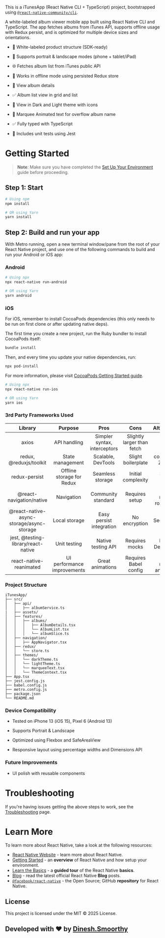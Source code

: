 This is a iTunesApp (React Native CLI + TypeScript) project, bootstrapped using [`@react-native-community/cli`](https://github.com/react-native-community/cli).

A white-labeled album viewer mobile app built using React Native CLI and TypeScript. The app fetches albums from iTunes API, supports offline usage with Redux persist, and is optimized for multiple device sizes and orientations.

- 🎨 White-labeled product structure (SDK-ready)

- 📱 Supports portrait & landscape modes (phone + tablet/iPad)

- 🌐 Fetches album list from iTunes public API

- 💾 Works in offline mode using persisted Redux store

- 🔎 View album details

- ✅ Album list view in grid and list

- 🎨 View in Dark and Light theme with icons

- 📱 Marquee Animated text for overflow album name

- ✅ Fully typed with TypeScript

- 🧪 Includes unit tests using Jest


# Getting Started

> **Note**: Make sure you have completed the [Set Up Your Environment](https://reactnative.dev/docs/set-up-your-environment) guide before proceeding.

## Step 1: Start 
```sh
# Using npm
npm install

# OR using Yarn
yarn install
```

## Step 2: Build and run your app

With Metro running, open a new terminal window/pane from the root of your React Native project, and use one of the following commands to build and run your Android or iOS app:

### Android

```sh
# Using npx
npx react-native run-android

# OR using Yarn
yarn android
```

### iOS

For iOS, remember to install CocoaPods dependencies (this only needs to be run on first clone or after updating native deps).

The first time you create a new project, run the Ruby bundler to install CocoaPods itself:

```sh
bundle install
```

Then, and every time you update your native dependencies, run:

```sh
npx pod-install
```

For more information, please visit [CocoaPods Getting Started guide](https://guides.cocoapods.org/using/getting-started.html).

```sh
# Using npx
npx react-native run-ios

# OR using Yarn
yarn ios
```
### 3rd Party Frameworks Used
| Library	| Purpose	| Pros	| Cons	| Alternatives |
| :---: | :---: | :---: | :---: | :---: |
| axios	| API handling	| Simpler syntax, interceptors |	Slightly larger than fetch	| fetch |
| redux, @reduxjs/toolkit	| State management	| Scalable, DevTools	| Slight boilerplate	| context API, Zustand |
| redux-persist	| Offline storage for Redux	| Seamless storage	| Initial complexity	| SQLite, MMKV |
| @react-navigation/native	| Navigation	| Community standard	| Requires setup	| react-native-router-flux |
| @react-native-async-storage/async-storage	| Local storage	| Easy persist integration	| No encryption	| SecureStore |
| jest, @testing-library/react-native	| Unit testing	| Native testing API	| Requires mocks	| Mocha, Detox (E2E) |
| react-native-reanimated	| UI performance improvements	| Great animations	| Requires Babel config	| react-native-animatable |

### Project Structure
```
iTunesApp/
├── src/
│   ├── api/
│   │   ├── albumService.ts
|   ├── assets/
│   ├── features/
│   │   ├── albums/
│   │   │   ├── AlbumDetails.tsx
│   │   │   └── AlbumList.tsx
│   │   │   └── albumSlice.ts
│   ├── navigation/
│   │   ├── AppNavigator.tsx
│   ├── redux/
│   │   └── store.ts
│   ├── themes/
│   │   └── darkTheme.ts
│   │   └── lightTheme.ts
│   │   └── marqueeText.tsx
│   │   └── ThemeContext.tsx
├── App.tsx
├── jest.config.js
├── babel.config.js
├── metro.config.js
├── package.json
└── README.md
```

### Device Compatibility

- Tested on iPhone 13 (iOS 15), Pixel 6 (Android 13)

- Supports Portrait & Landscape

- Optimized using Flexbox and SafeAreaView

- Responsive layout using percentage widths and Dimensions API

###  Future Improvements

- UI polish with reusable components

# Troubleshooting

If you're having issues getting the above steps to work, see the [Troubleshooting](https://reactnative.dev/docs/troubleshooting) page.

# Learn More

To learn more about React Native, take a look at the following resources:

- [React Native Website](https://reactnative.dev) - learn more about React Native.
- [Getting Started](https://reactnative.dev/docs/environment-setup) - an **overview** of React Native and how setup your environment.
- [Learn the Basics](https://reactnative.dev/docs/getting-started) - a **guided tour** of the React Native **basics**.
- [Blog](https://reactnative.dev/blog) - read the latest official React Native **Blog** posts.
- [`@facebook/react-native`](https://github.com/facebook/react-native) - the Open Source; GitHub **repository** for React Native.

## License
This project is licensed under the MIT © 2025 License.

## Developed with ❤️ by [Dinesh.Smoorthy](https://www.dineshsmoorthy.com)
